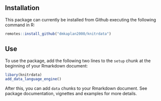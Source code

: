 ## Installation

This package can currently be installed from Github executing the
following command in R:

```r
remotes::install_github("dmkaplan2000/knitrdata")
```

## Use

To use the package, add the following two lines to the `setup` chunk
at the beginning of your Rmarkdown document:

```r
libary(knitrdata)
add_data_language_engine()
```

After this, you can add `data` chunks to your Rmarkdown document. See
package documentation, vignettes and examples for more details.
